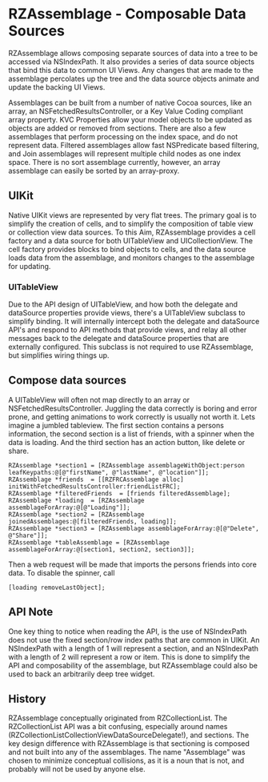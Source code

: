 # RZAssemblage - Composable Data Sources
RZAssemblage allows composing separate sources of data into a tree to be accessed via NSIndexPath.   It also provides a series of data source objects that bind this data to common UI Views. Any changes that are made to the assemblage percolates up the tree and the data source objects animate and update the backing UI Views.

Assemblages can be built from a number of native Cocoa sources, like an array, an NSFetchedResultsController, or a Key Value Coding compliant array property.  KVC Properties allow your model objects to be updated as objects are added or removed from sections.  There are also a few assemblages that perform processing on the index space, and do not represent data.  Filtered assemblages allow fast NSPredicate based filtering, and Join assemblages will represent multiple child nodes as one index space.  There is no sort assemblage currently, however, an array assemblage can easily be sorted by an array-proxy.

## UIKit
Native UIKit views are represented by very flat trees. The primary goal is to simplify the creation of cells, and to simplify the composition of table view or collection view data sources. To this Aim, RZAssemblage provides a cell factory and a data source for both UITableView and UICollectionView. The cell factory provides blocks to bind objects to cells, and the data source loads data from the assemblage, and monitors changes to the assemblage for updating. 

### UITableView

Due to the API design of UITableView, and how both the delegate and dataSource properties provide views, there's a UITableView subclass to simplify binding. It will internally intercept both the delegate and dataSource API's and respond to API methods that provide views, and relay all other messages back to the delegate and dataSource properties that are externally configured. This subclass is not required to use RZAssemblage, but simplifies wiring things up.

## Compose data sources
A UITableView will often not map directly to an array or NSFetchedResultsController.  Juggling the data correctly is boring and error prone, and getting animations to work correctly is usually not worth it.  Lets imagine a jumbled tableview.  The first section contains a persons information, the second section is a list of friends, with a spinner when the data is loading.   And the third section has an action button, like delete or share.

```
RZAssemblage *section1 = [RZAssemblage assemblageWithObject:person leafKeypaths:@[@"firstName", @"lastName", @"location"]];
RZAssemblage *friends  = [[RZFRCAssemblage alloc] initWithFetchedResultsController:friendListFRC];
RZAssemblage *filteredFriends  = [friends filteredAssemblage];
RZAssemblage *loading  = [RZAssemblage assemblageForArray:@[@"Loading"]];
RZAssemblage *section2 = [RZAssemblage joinedAssemblages:@[filteredFriends, loading]];
RZAssemblage *section3 = [RZAssemblage assemblageForArray:@[@"Delete", @"Share"]];
RZAssemblage *tableAssemblage = [RZAssemblage assemblageForArray:@[section1, section2, section3]];
```

Then a web request will be made that imports the persons friends into core data.  To disable the spinner, call

```
[loading removeLastObject];
```


## API Note

One key thing to notice when reading the API, is the use of NSIndexPath does not use the fixed section/row index paths that are common in UIKit.  An NSIndexPath with a length of 1 will represent a section, and an NSIndexPath with a length of 2 will represent a row or item.  This is done to simplify the API and composability of the assemblage, but RZAssemblage could also be used to back an arbitrarily deep tree widget.

## History

RZAssemblage conceptually originated from RZCollectionList.  The RZCollectionList API was a bit confusing, especially around names (RZCollectionListCollectionViewDataSourceDelegate!), and sections.   The key design difference with RZAssemblage is that sectioning is composed and not built into any of the assemblages.  The name "Assemblage" was chosen to minimize conceptual collisions, as it is a noun that is not, and probably will not be used by anyone else.


